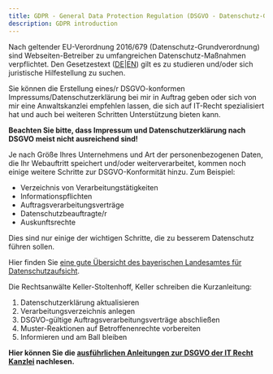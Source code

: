 ```yaml
---
title: GDPR - General Data Protection Regulation (DSGVO - Datenschutz-Grundverordnung)
description: GDPR introduction
---
```


Nach geltender EU-Verordnung 2016/679 (Datenschutz-Grundverordnung) sind Webseiten-Betreiber zu umfangreichen Datenschutz-Maßnahmen verpflichtet. Den Gesetzestext ([DE](https://dsgvo-gesetz.de/)|[EN](https://gdpr-info.eu/)) gilt es zu studieren und/oder sich juristische Hilfestellung zu suchen.

Sie können die Erstellung eines/r DSGVO-konformen Impressums/Datenschutzerklärung bei mir in Auftrag geben oder sich von mir eine Anwaltskanzlei empfehlen lassen, die sich auf IT-Recht spezialisiert hat und auch bei weiteren Schritten Unterstützung bieten kann.

**Beachten Sie bitte, dass Impressum und Datenschutzerklärung nach DSGVO meist nicht ausreichend sind!**

Je nach Größe Ihres Unternehmens und Art der personenbezogenen Daten, die Ihr Webauftritt speichert und/oder weiterverarbeitet, kommen noch einige weitere Schritte zur DSGVO-Konformität hinzu. Zum Beispiel:

- Verzeichnis von Verarbeitungstätigkeiten
- Informationspflichten
- Auftragsverarbeitungsverträge
- Datenschutzbeauftragte/r
- Auskunftsrechte

Dies sind nur einige der wichtigen Schritte, die zu besserem Datenschutz führen sollen.

Hier finden Sie [eine gute Übersicht des bayerischen Landesamtes für Datenschutzaufsicht](https://www.lda.bayern.de/de/datenschutz_eu.html).

Die Rechtsanwälte Keller-Stoltenhoff, Keller schreiben die Kurzanleitung:

1. Datenschutzerklärung aktualisieren
2. Verarbeitungsverzeichnis anlegen
3. DSGVO-gültige Auftragsverarbeitungsverträge abschließen
4. Muster-Reaktionen auf Betroffenenrechte vorbereiten
5. Informieren und am Ball bleiben

**Hier können Sie die [ausführlichen Anleitungen zur DSGVO der IT Recht Kanzlei](https://www.it-recht-kanzlei.de/dsgvo-in-kraft.html) nachlesen.**
